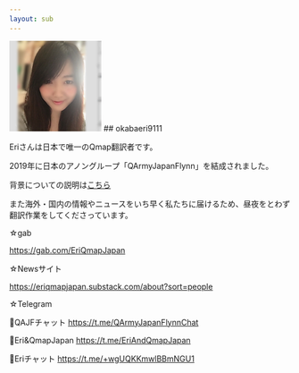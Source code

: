 ```yaml
---
layout: sub
---
```


<img src="images/9111.png">
## okabaeri9111

Eriさんは日本で唯一のQmap翻訳者です。

2019年に日本のアノングループ「QArmyJapanFlynn」を結成されました。

背景についての説明は<a href="qajf.html">こちら</a>

また海外・国内の情報やニュースをいち早く私たちに届けるため、昼夜をとわず翻訳作業をしてくださっています。

☆gab

https://gab.com/EriQmapJapan

☆Newsサイト

https://eriqmapjapan.substack.com/about?sort=people

☆Telegram

🐸QAJFチャット https://t.me/QArmyJapanFlynnChat

🐸Eri&QmapJapan https://t.me/EriAndQmapJapan

🐸Eriチャット https://t.me/+wgUQKKmwlBBmNGU1
